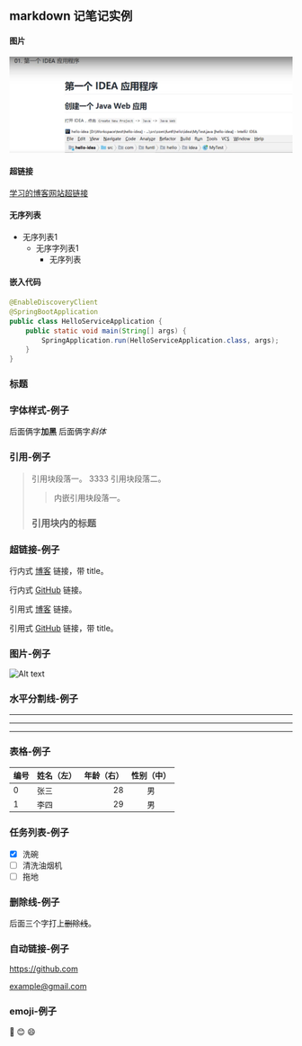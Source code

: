 

## markdown 记笔记实例

#### 图片
![图片1](../picture/liweimin/test.png)


#### 超链接
[学习的博客网站超链接](www.funtl.com)

#### 无序列表
* 无序列表1
  * 无序字列表1
    * 无序列表

#### 嵌入代码
```java
@EnableDiscoveryClient
@SpringBootApplication
public class HelloServiceApplication {
    public static void main(String[] args) {
        SpringApplication.run(HelloServiceApplication.class, args);
    }
}
```




### 标题


### 字体样式-例子

后面俩字**加黑**
后面俩字*斜体*


### 引用-例子


> 引用块段落一。
> 3333
> 引用块段落二。
>> 内嵌引用块段落一。
>
> ### 引用块内的标题


### 超链接-例子

行内式 [博客](https://mazhuang.org "我的个人博客") 链接，带 title。

行内式 [GitHub](https://github.com/mzlogin) 链接。

引用式 [博客][1] 链接。

引用式 [GitHub][2] 链接，带 title。

[1]: https://mazhuang.org
[2]: https://github.com/mzlogin "我的 GitHub 主页"


### 图片-例子
![Alt text](https://mazhuang.org/favicon.ico "favicon")


### 水平分割线-例子
***
-----
- - -


### 表格-例子

| 编号  | 姓名（左） | 年龄（右） | 性别（中） |
| ----- | :--------  | ---------: | :------:   |
| 0     | 张三       | 28         | 男         |
| 1     | 李四       | 29         | 男         |



### 任务列表-例子

- [x] 洗碗
- [ ] 清洗油烟机
- [ ] 拖地

### 删除线-例子
后面三个字打上~~删除线~~。

### 自动链接-例子
https://github.com

<example@gmail.com>


### emoji-例子
:camel: :blush: :smile:






